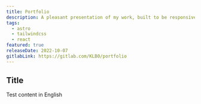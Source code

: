 ```yaml
---
title: Portfolio
description: A pleasant presentation of my work, built to be responsive and quick to load.
tags:
  - astro
  - tailwindcss
  - react
featured: true
releaseDate: 2022-10-07
gitlabLink: https://gitlab.com/KLB0/portfolio
---
```


## Title

Test content in English
